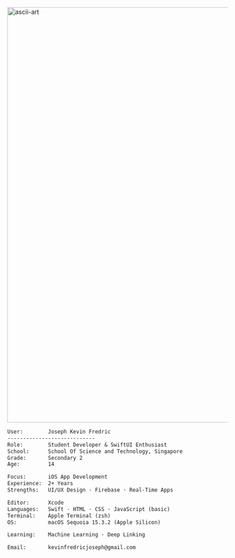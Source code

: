 <img width="1083" height="948" alt="ascii-art" src="https://github.com/user-attachments/assets/d0d7256e-c8ac-4fff-9ed6-974b726b0b2f" />

```txt
User:        Joseph Kevin Fredric
----------------------------
Role:        Student Developer & SwiftUI Enthusiast
School:      School Of Science and Technology, Singapore
Grade:       Secondary 2 
Age:         14

Focus:       iOS App Development
Experience:  2+ Years 
Strengths:   UI/UX Design · Firebase · Real-Time Apps 

Editor:      Xcode
Languages:   Swift · HTML · CSS · JavaScript (basic)
Terminal:    Apple Terminal (zsh)
OS:          macOS Sequoia 15.3.2 (Apple Silicon)

Learning:    Machine Learning · Deep Linking

Email:       kevinfredricjoseph@gmail.com
```
